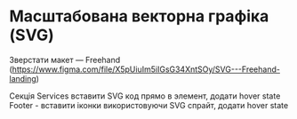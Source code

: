 # Масштабована векторна графіка (SVG)

Зверстати макет — Freehand (https://www.figma.com/file/X5pUiuIm5iIGsG34XntSOy/SVG---Freehand-landing)

Секція Services вставити SVG код прямо в элемент, додати hover state
Footer - вставити іконки використовуючи SVG спрайт, додати hover state
